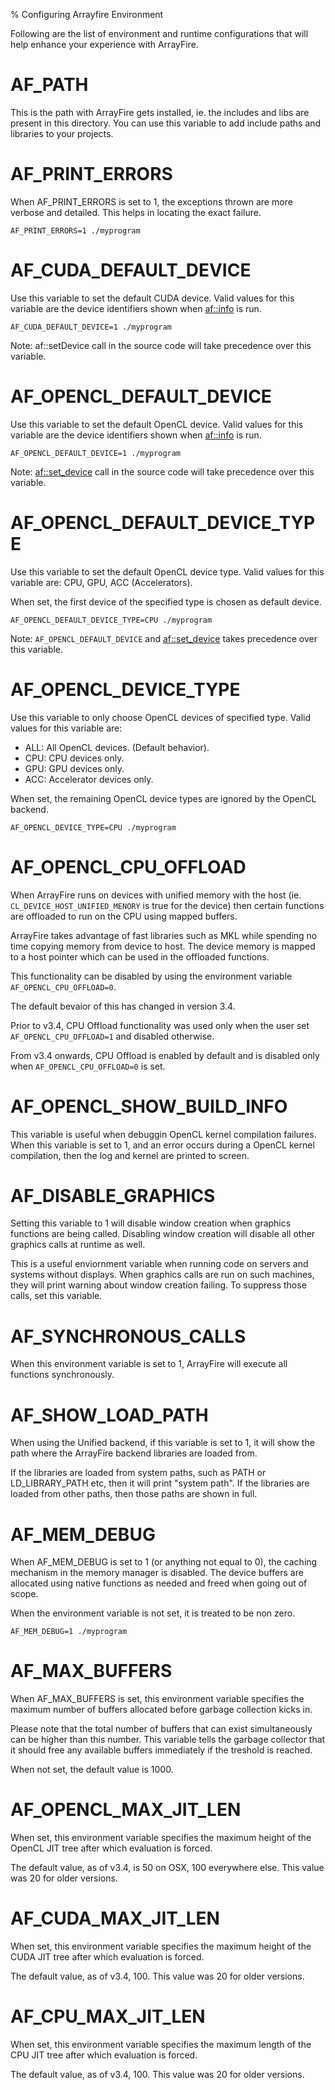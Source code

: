 % Configuring Arrayfire Environment

Following are the list of environment and runtime configurations that will help enhance
your experience with ArrayFire.

# AF_PATH

This is the path with ArrayFire gets installed, ie. the includes and libs are
present in this directory. You can use this variable to add include paths and
libraries to your projects.

# AF_PRINT_ERRORS

When AF_PRINT_ERRORS is set to 1, the exceptions thrown are more verbose and
detailed. This helps in locating the exact failure.

```
AF_PRINT_ERRORS=1 ./myprogram
```

# AF_CUDA_DEFAULT_DEVICE

Use this variable to set the default CUDA device. Valid values for this
variable are the device identifiers shown when [af::info](./fn.info.html) is run.

```
AF_CUDA_DEFAULT_DEVICE=1 ./myprogram
```

Note: af::setDevice call in the source code will take precedence over this
variable.

# AF_OPENCL_DEFAULT_DEVICE

Use this variable to set the default OpenCL device. Valid values for this
variable are the device identifiers shown when [af::info](./fn.info.html) is run.

```
AF_OPENCL_DEFAULT_DEVICE=1 ./myprogram
```

Note: [af::set_device](./fn.set_device.html) call in the source code will take precedence over this
variable.

# AF_OPENCL_DEFAULT_DEVICE_TYPE

Use this variable to set the default OpenCL device type. Valid values for this
variable are: CPU, GPU, ACC (Accelerators).

When set, the first device of the specified type is chosen as default device.

```
AF_OPENCL_DEFAULT_DEVICE_TYPE=CPU ./myprogram
```

Note: `AF_OPENCL_DEFAULT_DEVICE` and [af::set_device](./fn.set_device.html) takes precedence over this variable.

# AF_OPENCL_DEVICE_TYPE

Use this variable to only choose OpenCL devices of specified type. Valid values for this
variable are:

- ALL: All OpenCL devices. (Default behavior).
- CPU: CPU devices only.
- GPU: GPU devices only.
- ACC: Accelerator devices only.

When set, the remaining OpenCL device types are ignored by the OpenCL backend.

```
AF_OPENCL_DEVICE_TYPE=CPU ./myprogram
```

# AF_OPENCL_CPU_OFFLOAD

When ArrayFire runs on devices with unified memory with the host (ie.
`CL_DEVICE_HOST_UNIFIED_MENORY` is true for the device) then certain functions
are offloaded to run on the CPU using mapped buffers.

ArrayFire takes advantage of fast libraries such as MKL while spending no time
copying memory from device to host. The device memory is mapped to a host
pointer which can be used in the offloaded functions.

This functionality can be disabled by using the environment variable
`AF_OPENCL_CPU_OFFLOAD=0`.

The default bevaior of this has changed in version 3.4.

Prior to v3.4, CPU Offload functionality was used only when the user set
`AF_OPENCL_CPU_OFFLOAD=1` and disabled otherwise.

From v3.4 onwards, CPU Offload is enabled by default and is disabled only when
`AF_OPENCL_CPU_OFFLOAD=0` is set.

# AF_OPENCL_SHOW_BUILD_INFO

This variable is useful when debuggin OpenCL kernel compilation failures. When
this variable is set to 1, and an error occurs during a OpenCL kernel
compilation, then the log and kernel are printed to screen.

# AF_DISABLE_GRAPHICS

Setting this variable to 1 will disable window creation when graphics
functions are being called. Disabling window creation will disable all other
graphics calls at runtime as well.

This is a useful enviornment variable when running code on servers and systems
without displays. When graphics calls are run on such machines, they will
print warning about window creation failing. To suppress those calls, set this
variable.

# AF_SYNCHRONOUS_CALLS

When this environment variable is set to 1, ArrayFire will execute all
functions synchronously.

# AF_SHOW_LOAD_PATH

When using the Unified backend, if this variable is set to 1, it will show the
path where the ArrayFire backend libraries are loaded from.

If the libraries are loaded from system paths, such as PATH or LD_LIBRARY_PATH
etc, then it will print "system path". If the libraries are loaded from other
paths, then those paths are shown in full.

# AF_MEM_DEBUG

When AF_MEM_DEBUG is set to 1 (or anything not equal to 0), the caching mechanism in the memory manager is disabled.
The device buffers are allocated using native functions as needed and freed when going out of scope.

When the environment variable is not set, it is treated to be non zero.

```
AF_MEM_DEBUG=1 ./myprogram
```

# AF_MAX_BUFFERS

When AF_MAX_BUFFERS is set, this environment variable specifies the maximum number of buffers allocated before garbage collection kicks in.

Please note that the total number of buffers that can exist simultaneously can be higher than this number. This variable tells the garbage collector that it should free any available buffers immediately if the treshold is reached.

When not set, the default value is 1000.

# AF_OPENCL_MAX_JIT_LEN

When set, this environment variable specifies the maximum height of the OpenCL JIT tree after which evaluation is forced.

The default value, as of v3.4, is 50 on OSX, 100 everywhere else. This value was 20 for older versions.

# AF_CUDA_MAX_JIT_LEN

When set, this environment variable specifies the maximum height of the CUDA JIT tree after which evaluation is forced.

The default value, as of v3.4, 100. This value was 20 for older versions.

# AF_CPU_MAX_JIT_LEN

When set, this environment variable specifies the maximum length of the CPU JIT tree after which evaluation is forced.

The default value, as of v3.4, 100. This value was 20 for older versions.
